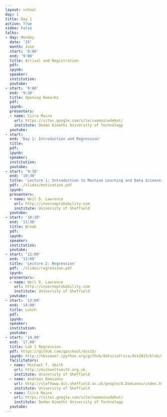 ```yaml
---
layout: school
day: 1
title: Day 1
active: True
video: False
talks:
- day: Monday
  date: '15'
  month: June
  start: '8:00'
  end: '9:00'
  title: Arrival and Registration
  pdf: 
  ipynb: 
  speaker: 
  institution: 
  youtube: 
- start: '9:00'
  end: '9:30'
  title: Opening Remarks
  pdf: 
  ipynb: 
  presenters:
  - name: Ciira Maina
    url: https://sites.google.com/site/cwamainadekut/
    institute: Dedan Kimathi University of Technology
  youtube: 
- start: 
  end: 'Day 1: Introduction and Regression'
  title: 
  pdf: 
  ipynb: 
  speaker: 
  institution: 
  youtube: 
- start: '9:30'
  end: '10:30'
  title: 'Lecture 1: Introduction to Machine Learning and Data Science'
  pdf: ./slides/motivation.pdf
  ipynb: 
  presenters:
  - name: Neil D. Lawrence
    url: http://inverseprobability.com
    institute: University of Sheffield
  youtube: 
- start: '10:30'
  end: '11:30'
  title: Break
  pdf: 
  ipynb: 
  speaker: 
  institution: 
  youtube: 
- start: '11:00'
  end: '13:00'
  title: 'Lecture 2: Regression'
  pdf: ./slides/regression.pdf
  ipynb: 
  presenters:
  - name: Neil D. Lawrence
    url: http://inverseprobability.com
    institute: University of Sheffield
  youtube: 
- start: '13:00'
  end: '14:00'
  title: Lunch
  pdf: 
  ipynb: 
  speaker: 
  institution: 
  youtube: 
- start: '14.00'
  end: '17.00'
  title: Lab 1 Regression
  pdf: https://github.com/gpschool/dss15/
  ipynb: http://nbviewer.ipython.org/github/datsciafrica/dss2015/blob/master/index.ipynb
  facilitators:
  - name: Michael T. Smith
    url: http://michaeltsmith.org.uk
    institute: University of Sheffield
  - name: Andreas Damianou
    url: http://staffwww.dcs.sheffield.ac.uk/people/A.Damianou/index.html
    institute: University of Sheffield
  - name: Ciira Maina
    url: https://sites.google.com/site/cwamainadekut/
    institute: Dedan Kimathi University of Technology
  youtube: 
---
```

